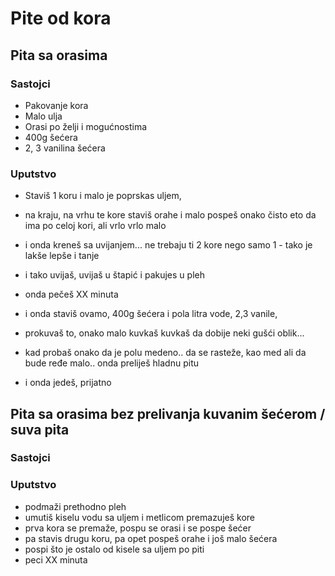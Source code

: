 # Pite od kora
## Pita sa orasima
### Sastojci
  - Pakovanje kora
  - Malo ulja
  - Orasi po želji i mogućnostima
  - 400g šećera
  - 2, 3 vanilina šećera

### Uputstvo
  - Staviš 1 koru i malo je poprskas uljem, 
  - na kraju, na vrhu te kore staviš orahe i malo pospeš onako čisto eto da ima po celoj kori, ali vrlo vrlo malo
  - i onda kreneš sa uvijanjem... ne trebaju ti 2 kore nego samo 1 - tako je lakše lepše i tanje
  - i tako uvijaš, uvijaš u štapić i pakujes u pleh
  - onda pečeš XX minuta

  - i onda staviš ovamo, 400g šećera i pola litra vode, 2,3 vanile, 
  - prokuvaš to, onako malo kuvkaš kuvkaš da dobije neki gušći oblik... 
  - kad probaš onako da je polu medeno.. da se rasteže, kao med ali da bude ređe malo.. onda preliješ hladnu pitu 
  - i onda jedeš, prijatno


## Pita sa orasima bez prelivanja kuvanim šećerom / suva pita
### Sastojci
  
### Uputstvo
  - podmaži prethodno pleh
  - umutiš kiselu vodu sa uljem i metlicom premazuješ kore
  - prva kora se premaže, pospu se orasi i se pospe šećer
  - pa stavis drugu koru, pa opet pospeš orahe i još malo šećera
  - pospi što je ostalo od kisele sa uljem po piti
  - peci XX minuta
 
